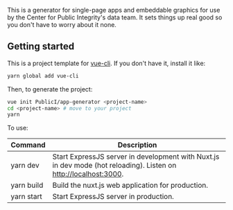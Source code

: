 This is a generator for single-page apps and embeddable graphics for use by the Center for Public Integrity's data team. It sets things up real good so you don't have to worry about it none.

## Getting started

This is a project template for [vue-cli](https://github.com/vuejs/vue-cli). If you don't have it, install it like:

```bash
yarn global add vue-cli
```

Then, to generate the project:

```bash
vue init PublicI/app-generator <project-name>
cd <project-name> # move to your project
yarn
```

To use:

| Command | Description |
|---------|-------------|
| yarn dev | Start ExpressJS server in development with Nuxt.js in dev mode (hot reloading). Listen on [http://localhost:3000](http://localhost:3000). |
| yarn build | Build the nuxt.js web application for production. |
| yarn start | Start ExpressJS server in production. |
